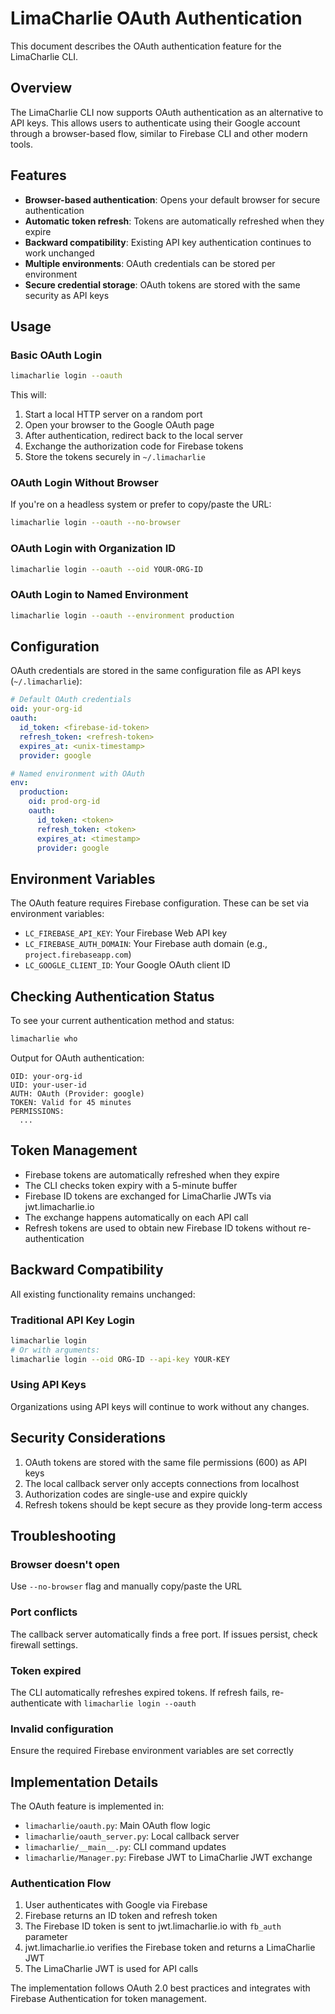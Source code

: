 # LimaCharlie OAuth Authentication

This document describes the OAuth authentication feature for the LimaCharlie CLI.

## Overview

The LimaCharlie CLI now supports OAuth authentication as an alternative to API keys. This allows users to authenticate using their Google account through a browser-based flow, similar to Firebase CLI and other modern tools.

## Features

- **Browser-based authentication**: Opens your default browser for secure authentication
- **Automatic token refresh**: Tokens are automatically refreshed when they expire
- **Backward compatibility**: Existing API key authentication continues to work unchanged
- **Multiple environments**: OAuth credentials can be stored per environment
- **Secure credential storage**: OAuth tokens are stored with the same security as API keys

## Usage

### Basic OAuth Login

```bash
limacharlie login --oauth
```

This will:
1. Start a local HTTP server on a random port
2. Open your browser to the Google OAuth page
3. After authentication, redirect back to the local server
4. Exchange the authorization code for Firebase tokens
5. Store the tokens securely in `~/.limacharlie`

### OAuth Login Without Browser

If you're on a headless system or prefer to copy/paste the URL:

```bash
limacharlie login --oauth --no-browser
```

### OAuth Login with Organization ID

```bash
limacharlie login --oauth --oid YOUR-ORG-ID
```

### OAuth Login to Named Environment

```bash
limacharlie login --oauth --environment production
```

## Configuration

OAuth credentials are stored in the same configuration file as API keys (`~/.limacharlie`):

```yaml
# Default OAuth credentials
oid: your-org-id
oauth:
  id_token: <firebase-id-token>
  refresh_token: <refresh-token>
  expires_at: <unix-timestamp>
  provider: google

# Named environment with OAuth
env:
  production:
    oid: prod-org-id
    oauth:
      id_token: <token>
      refresh_token: <token>
      expires_at: <timestamp>
      provider: google
```

## Environment Variables

The OAuth feature requires Firebase configuration. These can be set via environment variables:

- `LC_FIREBASE_API_KEY`: Your Firebase Web API key
- `LC_FIREBASE_AUTH_DOMAIN`: Your Firebase auth domain (e.g., `project.firebaseapp.com`)
- `LC_GOOGLE_CLIENT_ID`: Your Google OAuth client ID

## Checking Authentication Status

To see your current authentication method and status:

```bash
limacharlie who
```

Output for OAuth authentication:
```
OID: your-org-id
UID: your-user-id
AUTH: OAuth (Provider: google)
TOKEN: Valid for 45 minutes
PERMISSIONS:
  ...
```

## Token Management

- Firebase tokens are automatically refreshed when they expire
- The CLI checks token expiry with a 5-minute buffer
- Firebase ID tokens are exchanged for LimaCharlie JWTs via jwt.limacharlie.io
- The exchange happens automatically on each API call
- Refresh tokens are used to obtain new Firebase ID tokens without re-authentication

## Backward Compatibility

All existing functionality remains unchanged:

### Traditional API Key Login
```bash
limacharlie login
# Or with arguments:
limacharlie login --oid ORG-ID --api-key YOUR-KEY
```

### Using API Keys
Organizations using API keys will continue to work without any changes.

## Security Considerations

1. OAuth tokens are stored with the same file permissions (600) as API keys
2. The local callback server only accepts connections from localhost
3. Authorization codes are single-use and expire quickly
4. Refresh tokens should be kept secure as they provide long-term access

## Troubleshooting

### Browser doesn't open
Use `--no-browser` flag and manually copy/paste the URL

### Port conflicts
The callback server automatically finds a free port. If issues persist, check firewall settings.

### Token expired
The CLI automatically refreshes expired tokens. If refresh fails, re-authenticate with `limacharlie login --oauth`

### Invalid configuration
Ensure the required Firebase environment variables are set correctly

## Implementation Details

The OAuth feature is implemented in:
- `limacharlie/oauth.py`: Main OAuth flow logic
- `limacharlie/oauth_server.py`: Local callback server
- `limacharlie/__main__.py`: CLI command updates
- `limacharlie/Manager.py`: Firebase JWT to LimaCharlie JWT exchange

### Authentication Flow
1. User authenticates with Google via Firebase
2. Firebase returns an ID token and refresh token
3. The Firebase ID token is sent to jwt.limacharlie.io with `fb_auth` parameter
4. jwt.limacharlie.io verifies the Firebase token and returns a LimaCharlie JWT
5. The LimaCharlie JWT is used for API calls

The implementation follows OAuth 2.0 best practices and integrates with Firebase Authentication for token management.